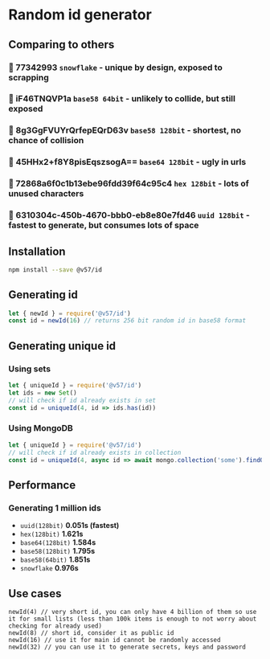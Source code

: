 # Random id generator

## Comparing to others
### 🗿 77342993 **`snowflake`** - unique by design, exposed to scrapping
### 🗿 iF46TNQVP1a **`base58 64bit`** - unlikely to collide, but still exposed
### 🤡 8g3GgFVUYrQrfepEQrD63v **`base58 128bit`** - shortest, no chance of collision
### 🤡 45HHx2+f8Y8pisEqszsogA== **`base64 128bit`** - ugly in urls
### 🤡 72868a6f0c1b13ebe96fdd39f64c95c4 **`hex 128bit`** - lots of unused characters
### 🤡 6310304c-450b-4670-bbb0-eb8e80e7fd46 **`uuid 128bit`** - fastest to generate, but consumes lots of space

## Installation
``` sh
npm install --save @v57/id
```

## Generating id
``` js
let { newId } = require('@v57/id')
const id = newId(16) // returns 256 bit random id in base58 format
```

## Generating unique id

### Using sets
``` js
let { uniqueId } = require('@v57/id')
let ids = new Set()
// will check if id already exists in set
const id = uniqueId(4, id => ids.has(id))
```

### Using MongoDB
``` js
let { uniqueId } = require('@v57/id')
// will check if id already exists in collection
const id = uniqueId(4, async id => await mongo.collection('some').findOne({ id }))
```

## Performance

### Generating 1 million ids
- `uuid(128bit)` **0.051s (fastest)**
- `hex(128bit)` **1.621s**
- `base64(128bit)` **1.584s**
- `base58(128bit)` **1.795s**
- `base58(64bit)` **1.851s**
- `snowflake` **0.976s**

## Use cases

```
newId(4) // very short id, you can only have 4 billion of them so use it for small lists (less than 100k items is enough to not worry about checking for already used)
newId(8) // short id, consider it as public id
newId(16) // use it for main id cannot be randomly accessed
newId(32) // you can use it to generate secrets, keys and password
```
